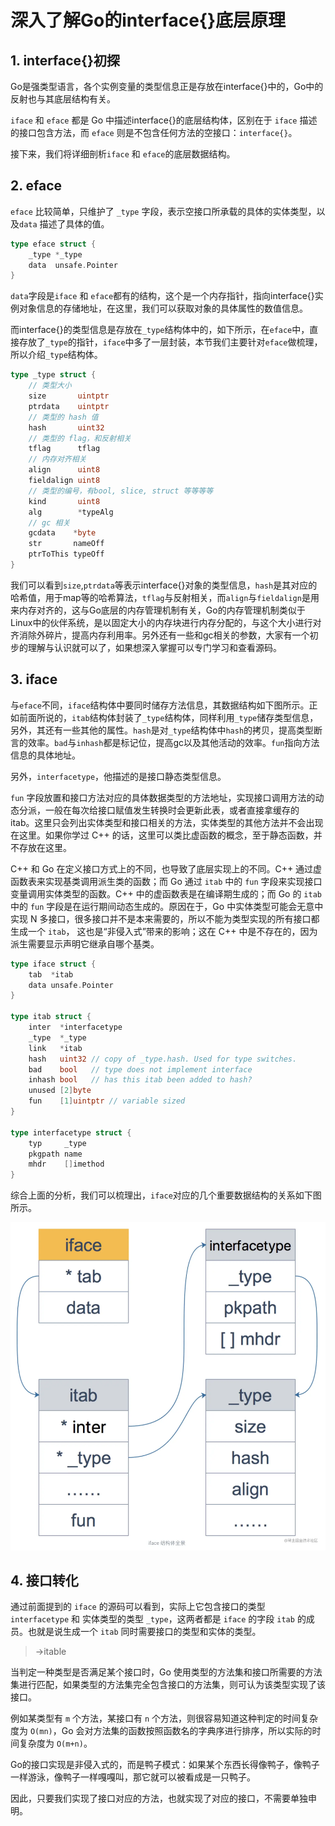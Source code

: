 # 深入了解Go的interface{}底层原理

## 1\. interface{}初探

Go是强类型语言，各个实例变量的类型信息正是存放在interface{}中的，Go中的反射也与其底层结构有关。

`iface` 和 `eface` 都是 Go 中描述interface{}的底层结构体，区别在于 `iface` 描述的接口包含方法，而 `eface` 则是不包含任何方法的空接口：`interface{}`。

接下来，我们将详细剖析`iface` 和 `eface`的底层数据结构。

## 2\. eface

`eface` 比较简单，只维护了 `_type` 字段，表示空接口所承载的具体的实体类型，以及`data` 描述了具体的值。

```go
type eface struct {
    _type *_type
    data  unsafe.Pointer
}
```

`data`字段是`iface` 和 `eface`都有的结构，这个是一个内存指针，指向interface{}实例对象信息的存储地址，在这里，我们可以获取对象的具体属性的数值信息。

而interface{}的类型信息是存放在`_type`结构体中的，如下所示，在`eface`中，直接存放了`_type`的指针，`iface`中多了一层封装，本节我们主要针对`eface`做梳理，所以介绍`_type`结构体。

```go
type _type struct {
    // 类型大小
    size       uintptr
    ptrdata    uintptr
    // 类型的 hash 值
    hash       uint32
    // 类型的 flag，和反射相关
    tflag      tflag
    // 内存对齐相关
    align      uint8
    fieldalign uint8
    // 类型的编号，有bool, slice, struct 等等等等
    kind       uint8
    alg        *typeAlg
    // gc 相关
    gcdata    *byte
    str       nameOff
    ptrToThis typeOff
}
```

我们可以看到`size`,`ptrdata`等表示interface{}对象的类型信息，`hash`是其对应的哈希值，用于map等的哈希算法，`tflag`与反射相关，而`align`与`fieldalign`是用来内存对齐的，这与Go底层的内存管理机制有关，Go的内存管理机制类似于Linux中的伙伴系统，是以固定大小的内存块进行内存分配的，与这个大小进行对齐消除外碎片，提高内存利用率。另外还有一些和gc相关的参数，大家有一个初步的理解与认识就可以了，如果想深入掌握可以专门学习和查看源码。

## 3\. iface

与`eface`不同，`iface`结构体中要同时储存方法信息，其数据结构如下图所示。正如前面所说的，`itab`结构体封装了`_type`结构体，同样利用`_type`储存类型信息，另外，其还有一些其他的属性。`hash`是对`_type`结构体中`hash`的拷贝，提高类型断言的效率。`bad`与`inhash`都是标记位，提高gc以及其他活动的效率。`fun`指向方法信息的具体地址。

另外，`interfacetype`，他描述的是接口静态类型信息。

`fun` 字段放置和接口方法对应的具体数据类型的方法地址，实现接口调用方法的动态分派，一般在每次给接口赋值发生转换时会更新此表，或者直接拿缓存的 itab。这里只会列出实体类型和接口相关的方法，实体类型的其他方法并不会出现在这里。如果你学过 C++ 的话，这里可以类比虚函数的概念，至于静态函数，并不存放在这里。

C++ 和 Go 在定义接口方式上的不同，也导致了底层实现上的不同。C++ 通过虚函数表来实现基类调用派生类的函数；而 Go 通过 `itab` 中的 `fun` 字段来实现接口变量调用实体类型的函数。C++ 中的虚函数表是在编译期生成的；而 Go 的 `itab` 中的 `fun` 字段是在运行期间动态生成的。原因在于，Go 中实体类型可能会无意中实现 N 多接口，很多接口并不是本来需要的，所以不能为类型实现的所有接口都生成一个 `itab`， 这也是“非侵入式”带来的影响；这在 C++ 中是不存在的，因为派生需要显示声明它继承自哪个基类。

```go
type iface struct {
    tab  *itab
    data unsafe.Pointer
}

type itab struct {
    inter  *interfacetype
    _type  *_type
    link   *itab
    hash   uint32 // copy of _type.hash. Used for type switches.
    bad    bool   // type does not implement interface
    inhash bool   // has this itab been added to hash?
    unused [2]byte
    fun    [1]uintptr // variable sized
}

type interfacetype struct {
    typ     _type
    pkgpath name
    mhdr    []imethod
}
```

综合上面的分析，我们可以梳理出，`iface`对应的几个重要数据结构的关系如下图所示。

![image.png](../images/golang/3016049310334ff28832d4540021c2c4.webp)

## 4\. 接口转化

通过前面提到的 `iface` 的源码可以看到，实际上它包含接口的类型 `interfacetype` 和 实体类型的类型 `_type`，这两者都是 `iface` 的字段 `itab` 的成员。也就是说生成一个 `itab` 同时需要接口的类型和实体的类型。

> \->itable

当判定一种类型是否满足某个接口时，Go 使用类型的方法集和接口所需要的方法集进行匹配，如果类型的方法集完全包含接口的方法集，则可认为该类型实现了该接口。

例如某类型有 `m` 个方法，某接口有 `n` 个方法，则很容易知道这种判定的时间复杂度为 `O(mn)`，Go 会对方法集的函数按照函数名的字典序进行排序，所以实际的时间复杂度为 `O(m+n)`。

Go的接口实现是非侵入式的，而是鸭子模式：如果某个东西长得像鸭子，像鸭子一样游泳，像鸭子一样嘎嘎叫，那它就可以被看成是一只鸭子。

因此，只要我们实现了接口对应的方法，也就实现了对应的接口，不需要单独申明。
